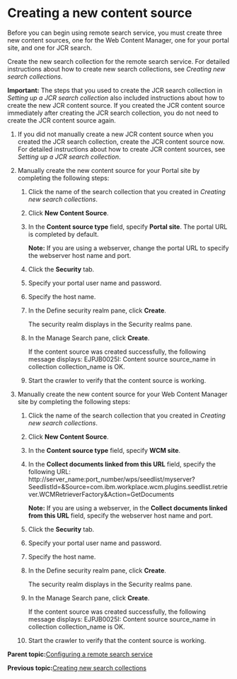 # Creating a new content source

Before you can begin using remote search service, you must create three new content sources, one for the Web Content Manager, one for your portal site, and one for JCR search.

Create the new search collection for the remote search service. For detailed instructions about how to create new search collections, see *Creating new search collections*.

**Important:** The steps that you used to create the JCR search collection in *Setting up a JCR search collection* also included instructions about how to create the new JCR content source. If you created the JCR content source immediately after creating the JCR search collection, you do not need to create the JCR content source again.

1.  If you did not manually create a new JCR content source when you created the JCR search collection, create the JCR content source now. For detailed instructions about how to create JCR content sources, see *Setting up a JCR search collection*.

2.  Manually create the new content source for your Portal site by completing the following steps:

    1.  Click the name of the search collection that you created in *Creating new search collections*.

    2.  Click **New Content Source**.

    3.  In the **Content source type** field, specify **Portal site**. The portal URL is completed by default.

        **Note:** If you are using a webserver, change the portal URL to specify the webserver host name and port.

    4.  Click the **Security** tab.

    5.  Specify your portal user name and password.

    6.  Specify the host name.

    7.  In the Define security realm pane, click **Create**.

        The security realm displays in the Security realms pane.

    8.  In the Manage Search pane, click **Create**.

        If the content source was created successfully, the following message displays: EJPJB0025I: Content source source\_name in collection collection\_name is OK.

    9.  Start the crawler to verify that the content source is working.

3.  Manually create the new content source for your Web Content Manager site by completing the following steps:

    1.  Click the name of the search collection that you created in *Creating new search collections*.

    2.  Click **New Content Source**.

    3.  In the **Content source type** field, specify **WCM site**.

    4.  In the **Collect documents linked from this URL** field, specify the following URL: http://server\_name:port\_number/wps/seedlist/myserver?SeedlistId=&Source=com.ibm.workplace.wcm.plugins.seedlist.retriever.WCMRetrieverFactory&Action=GetDocuments

        **Note:** If you are using a webserver, in the **Collect documents linked from this URL** field, specify the webserver host name and port.

    5.  Click the **Security** tab.

    6.  Specify your portal user name and password.

    7.  Specify the host name.

    8.  In the Define security realm pane, click **Create**.

        The security realm displays in the Security realms pane.

    9.  In the Manage Search pane, click **Create**.

        If the content source was created successfully, the following message displays: EJPJB0025I: Content source source\_name in collection collection\_name is OK.

    10. Start the crawler to verify that the content source is working.


**Parent topic:**[Configuring a remote search service](../admin-system/srtcfgrmtsrchsrv.md)

**Previous topic:**[Creating new search collections](../admin-system/create_search_coll.md)

